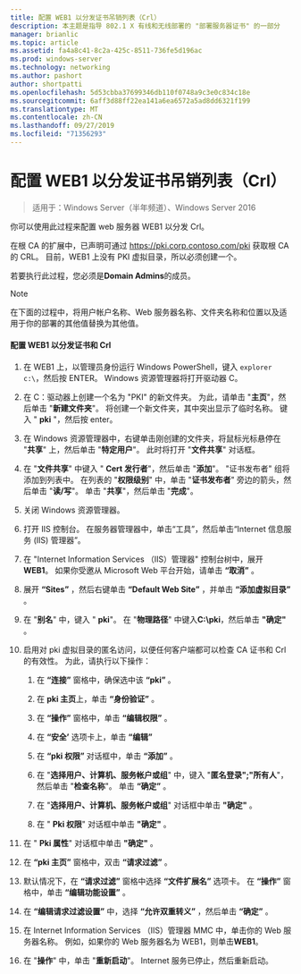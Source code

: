 ```yaml
---
title: 配置 WEB1 以分发证书吊销列表（Crl）
description: 本主题是指导 802.1 X 有线和无线部署的 "部署服务器证书" 的一部分
manager: brianlic
ms.topic: article
ms.assetid: fa4a8c41-8c2a-425c-8511-736fe5d196ac
ms.prod: windows-server
ms.technology: networking
ms.author: pashort
author: shortpatti
ms.openlocfilehash: 5d53cbba37699346db110f0748a9c3e0c834c18e
ms.sourcegitcommit: 6aff3d88ff22ea141a6ea6572a5ad8dd6321f199
ms.translationtype: MT
ms.contentlocale: zh-CN
ms.lasthandoff: 09/27/2019
ms.locfileid: "71356293"
---
```

# <a name="configure-web1-to-distribute-certificate-revocation-lists-crls"></a>配置 WEB1 以分发证书吊销列表（Crl）

>适用于：Windows Server（半年频道）、Windows Server 2016

你可以使用此过程来配置 web 服务器 WEB1 以分发 Crl。  
  
在根 CA 的扩展中，已声明可通过 https://pki.corp.contoso.com/pki 获取根 CA 的 CRL。 目前，WEB1 上没有 PKI 虚拟目录，所以必须创建一个。  
  
若要执行此过程，您必须是**Domain Admins**的成员。  
  
> [!NOTE]  
> 在下面的过程中，将用户帐户名称、Web 服务器名称、文件夹名称和位置以及适用于你的部署的其他值替换为其他值。  
  
#### <a name="to-configure-web1-to-distribute-certificates-and-crls"></a>配置 WEB1 以分发证书和 Crl  
  
1.  在 WEB1 上，以管理员身份运行 Windows PowerShell，键入 `explorer c:\`，然后按 ENTER。 Windows 资源管理器将打开驱动器 C。   
  
2.  在 C：驱动器上创建一个名为 "PKI" 的新文件夹。 为此，请单击 "**主页**"，然后单击 "**新建文件夹**"。 将创建一个新文件夹，其中突出显示了临时名称。 键入 " **pki** "，然后按 enter。  
  
3.  在 Windows 资源管理器中，右键单击刚创建的文件夹，将鼠标光标悬停在 "**共享**" 上，然后单击 "**特定用户**"。 此时将打开 "**文件共享**" 对话框。  
  
4.  在 "**文件共享**" 中键入 " **Cert 发行者**"，然后单击 "**添加**"。 "证书发布者" 组将添加到列表中。 在列表的 "**权限级别**" 中，单击 "**证书发布者**" 旁边的箭头，然后单击 "**读/写**"。 单击 "**共享**"，然后单击 "**完成**"。  
  
5.  关闭 Windows 资源管理器。  
  
6.  打开 IIS 控制台。 在服务器管理器中，单击“工具”，然后单击“Internet 信息服务 (IIS) 管理器”。  
  
7.  在 "Internet Information Services （IIS）管理器" 控制台树中，展开**WEB1**。 如果你受邀从 Microsoft Web 平台开始，请单击 **“取消”** 。  
  
8.  展开 **“Sites”** ，然后右键单击 **“Default Web Site”** ，并单击 **“添加虚拟目录”** 。  
  
9. 在 "**别名**" 中，键入 " **pki**"。 在 "**物理路径**" 中键入**C:\pki**，然后单击 **"确定"** 。  
  
10. 启用对 pki 虚拟目录的匿名访问，以便任何客户端都可以检查 CA 证书和 Crl 的有效性。 为此，请执行以下操作：  
  
    1.  在 **“连接”** 窗格中，确保选中该 **“pki”** 。  
  
    2.  在 **pki 主页**上，单击 **“身份验证”** 。  
  
    3.  在 **“操作”** 窗格中，单击 **“编辑权限”** 。  
  
    4.  在 **“安全’** 选项卡上，单击 **“编辑”**  
  
    5.  在 **“pki 权限”** 对话框中，单击 **“添加”** 。  
  
    6.  在 "**选择用户、计算机、服务帐户或组**" 中，键入 "**匿名登录";"所有人**"，然后单击 "**检查名称**"。 单击 **“确定”** 。  
  
    7.  在 "**选择用户、计算机、服务帐户或组**" 对话框中单击 **"确定"** 。  
  
    8.  在 " **Pki 权限**" 对话框中单击 **"确定"** 。  
  
11. 在 " **Pki 属性**" 对话框中单击 **"确定"** 。  
  
12. 在 **“pki 主页”** 窗格中，双击 **“请求过滤”** 。  
  
13. 默认情况下，在 **“请求过滤”** 窗格中选择 **“文件扩展名”** 选项卡。 在 **“操作”** 窗格中，单击 **“编辑功能设置”** 。  
  
14. 在 **“编辑请求过滤设置”** 中，选择 **“允许双重转义”** ，然后单击 **“确定”** 。  
  
15. 在 Internet Information Services （IIS）管理器 MMC 中，单击你的 Web 服务器名称。 例如，如果你的 Web 服务器名为 WEB1，则单击**WEB1**。  
  
16. 在 "**操作**" 中，单击 "**重新启动**"。 Internet 服务已停止，然后重新启动。  
  

